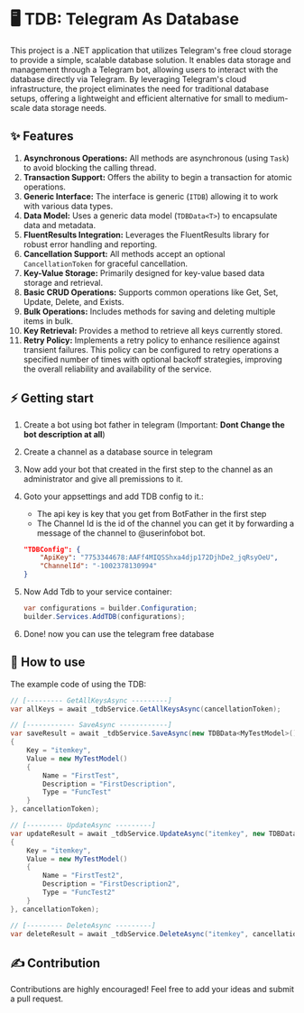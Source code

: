 # 🖥️ TDB: Telegram As Database
This project is a .NET application that utilizes Telegram's free cloud storage to provide a simple, scalable database solution. It enables data storage and management through a Telegram bot, allowing users to interact with the database directly via Telegram. By leveraging Telegram's cloud infrastructure, the project eliminates the need for traditional database setups, offering a lightweight and efficient alternative for small to medium-scale data storage needs.

## ✨ Features

1. **Asynchronous Operations:** All methods are asynchronous (using `Task`) to avoid blocking the calling thread.
1. **Transaction Support:** Offers the ability to begin a transaction for atomic operations.
1. **Generic Interface:** The interface is generic (`ITDB`) allowing it to work with various data types.
1. **Data Model:** Uses a generic data model (`TDBData<T>`) to encapsulate data and metadata.
1. **FluentResults Integration:** Leverages the FluentResults library for robust error handling and reporting.
1. **Cancellation Support:** All methods accept an optional `CancellationToken` for graceful cancellation.
1. **Key-Value Storage:** Primarily designed for key-value based data storage and retrieval.
1. **Basic CRUD Operations:** Supports common operations like Get, Set, Update, Delete, and Exists.
1. **Bulk Operations:** Includes methods for saving and deleting multiple items in bulk.
1. **Key Retrieval:** Provides a method to retrieve all keys currently stored.
1. **Retry Policy:** Implements a retry policy to enhance resilience against transient failures. This policy can be configured to retry operations a specified number of times with optional backoff strategies, improving the overall reliability and availability of the service.

## ⚡ Getting start
1. Create a bot using bot father in telegram (Important: **Dont Change the bot description at all**)
2. Create a channel as a database source in telegram
3. Now add your bot that created in the first step to the channel as an administrator and give all premissions to it.
4. Goto your appsettings and add TDB config to it.:
    - The api key is key that you get from BotFather in the first step
    - The Channel Id is the id of the channel you can get it by forwarding a message of the channel to @userinfobot bot.
    ```json
    "TDBConfig": {
        "ApiKey": "7753344678:AAFf4MIQSShxa4djp172DjhDe2_jqRsyOeU",
        "ChannelId": "-1002378130994"
    }
    ```
5. Now Add Tdb to your service container:

    ```csharp
    var configurations = builder.Configuration;
    builder.Services.AddTDB(configurations);
    ```

6. Done! now you can use the telegram free database

## 🚀 How to use
The example code of using the TDB:
```csharp
// [--------- GetAllKeysAsync ---------]
var allKeys = await _tdbService.GetAllKeysAsync(cancellationToken);

// [------------ SaveAsync ------------]
var saveResult = await _tdbService.SaveAsync(new TDBData<MyTestModel>()
{
    Key = "itemkey",
    Value = new MyTestModel()
    {
        Name = "FirstTest",
        Description = "FirstDescription",
        Type = "FuncTest"
    }
}, cancellationToken);

// [--------- UpdateAsync ---------]
var updateResult = await _tdbService.UpdateAsync("itemkey", new TDBData<MyTestModel>()
{
    Key = "itemkey",
    Value = new MyTestModel()
    {
        Name = "FirstTest2",
        Description = "FirstDescription2",
        Type = "FuncTest2"
    }
}, cancellationToken);

// [--------- DeleteAsync ---------]
var deleteResult = await _tdbService.DeleteAsync("itemkey", cancellationToken);
```

## ✍️ Contribution
Contributions are highly encouraged! Feel free to add your ideas and submit a pull request.
